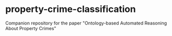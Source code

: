 # property-crime-classification
Companion repository for the paper "Ontology-based Automated Reasoning About Property Crimes"
